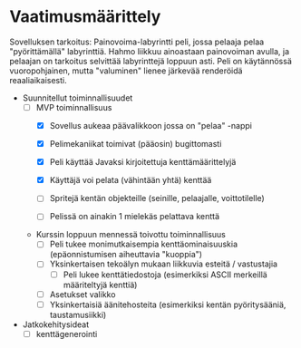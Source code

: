 # Vaatimusmäärittely

Sovelluksen tarkoitus: 
Painovoima-labyrintti peli, jossa pelaaja pelaa "pyörittämällä" labyrinttiä. Hahmo liikkuu ainoastaan painovoiman avulla, ja pelaajan on tarkoitus selvittää labyrinttejä loppuun asti. Peli on käytännössä vuoropohjainen, mutta "valuminen" lienee järkevää renderöidä reaaliaikaisesti.

- Suunnitellut toiminnallisuudet
    - [ ] MVP toiminnallisuus
        - [X] Sovellus aukeaa päävalikkoon jossa on "pelaa" -nappi
        - [X] Pelimekaniikat toimivat (pääosin) bugittomasti
        - [X] Peli käyttää Javaksi kirjoitettuja kenttämäärittelyjä
        - [X] Käyttäjä voi pelata (vähintään yhtä) kenttää
        - [ ] Spritejä kentän objekteille (seinille, pelaajalle, voittotilelle)
        - [ ] Pelissä on ainakin 1 mielekäs pelattava kenttä


    - Kurssin loppuun mennessä toivottu toiminnallisuus
      - [ ] Peli tukee monimutkaisempia kenttäominaisuuskia (epäonnistumisen aiheuttavia "kuoppia")
      - [ ] Yksinkertaisen tekoälyn mukaan liikkuvia esteitä / vastustajia
        - [ ] Peli lukee kenttätiedostoja (esimerkiksi ASCII merkeillä määriteltyjä kenttiä)
      - [ ] Asetukset valikko
      - [ ] Yksinkertaisiä äänitehosteita (esimerkiksi kentän pyöritysääniä, taustamusiikki)

- Jatkokehitysideat
    - [ ] kenttägenerointi
